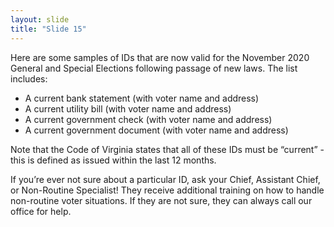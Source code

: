 ```yaml
---
layout: slide
title: "Slide 15"
---
```


Here are some samples of IDs that are now valid for the November 2020 General and Special Elections following passage of new laws. The list includes:

- A current bank statement (with voter name and address)
- A current utility bill (with voter name and address)
- A current government check (with voter name and address)
- A current government document (with voter name and address)

Note that the Code of Virginia states that all of these IDs must be “current” - this is defined as issued within the last 12 months. 

If you’re ever not sure about a particular ID, ask your Chief, Assistant Chief, or Non-Routine Specialist! They receive additional training on how to handle non-routine voter situations. If they are not sure, they can always call our office for help.
